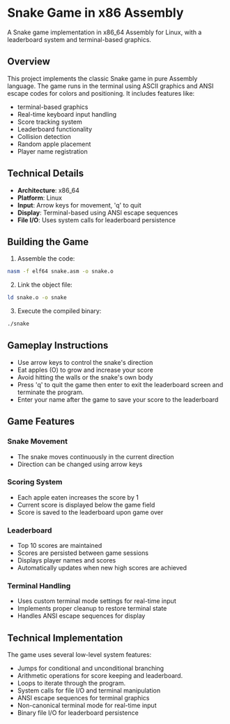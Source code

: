 # Snake Game in x86 Assembly
A  Snake game implementation in x86_64 Assembly for Linux, with a leaderboard system and terminal-based graphics.

## Overview
This project implements the classic Snake game in pure Assembly language. The game runs in the terminal using ASCII graphics and ANSI escape codes for colors and positioning. It includes features like:

- terminal-based graphics
- Real-time keyboard input handling
- Score tracking system
- Leaderboard functionality
- Collision detection
- Random apple placement
- Player name registration

## Technical Details

- **Architecture**: x86_64
- **Platform**: Linux
- **Input**: Arrow keys for movement, 'q' to quit
- **Display**: Terminal-based using ANSI escape sequences
- **File I/O**: Uses system calls for leaderboard persistence

## Building the Game

1. Assemble the code:
```bash
nasm -f elf64 snake.asm -o snake.o
```

2. Link the object file:
```bash
ld snake.o -o snake
```


3. Execute the compiled binary:
```bash
./snake
```

## Gameplay Instructions
- Use arrow keys to control the snake's direction
- Eat apples (O) to grow and increase your score
- Avoid hitting the walls or the snake's own body
- Press 'q' to quit the game then enter to exit the leaderboard screen and terminate the program.
- Enter your name after the game to save your score to the leaderboard

## Game Features

### Snake Movement
- The snake moves continuously in the current direction
- Direction can be changed using arrow keys

### Scoring System
- Each apple eaten increases the score by 1
- Current score is displayed below the game field
- Score is saved to the leaderboard upon game over

### Leaderboard
- Top 10 scores are maintained
- Scores are persisted between game sessions
- Displays player names and scores
- Automatically updates when new high scores are achieved


### Terminal Handling

- Uses custom terminal mode settings for real-time input
- Implements proper cleanup to restore terminal state
- Handles ANSI escape sequences for display

## Technical Implementation

The game uses several low-level system features:
- Jumps for conditional and unconditional branching
- Arithmetic operations for score keeping and leaderboard.
- Loops to iterate through the program.
- System calls for file I/O and terminal manipulation
- ANSI escape sequences for terminal graphics
- Non-canonical terminal mode for real-time input
- Binary file I/O for leaderboard persistence

